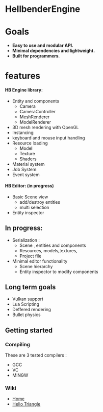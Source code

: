 # HellbenderEngine

# Goals 
- **Easy to use and modular API.**
- **Minimal dependencies and lightweight.**
- **Built for programmers.**

# features
#### HB Engine library:
- Entity and components
	- Camera
	- CameraController
	- MeshRenderer
	- ModelRenderer
- 3D mesh rendering with OpenGL
- Instancing
- keyboard and mouse input handling
- Resource loading
	 - Model
	 - Texture
	 - Shaders
- Material system
- Job System
- Event system

#### HB Editor: (in progress)
 - Basic Scene view
 	- add/destroy entities
	- multi selection
 - Entity inspector 
## In progress:
 - Serialization :
	 - Scene , entities and components
	 - Resources, models,textures,
	 - Project file
 - Minimal editor functionality
	 - Scene hierarchy
	 - Entity inspector to modify components

## Long term goals

 - Vulkan support
 - Lua Scripting
 - Deffered rendering
 - Bullet physics

## Getting started
### Compiling
These are 3 tested compilers : 
- GCC
- VC
- MINGW

### Wiki
- [Home](https://github.com/Goutch/HellbenderEngine/wiki) 
- [Hello Triangle](https://github.com/Goutch/HellbenderEngine/wiki/Hello-triangle)
